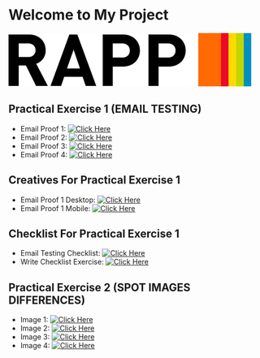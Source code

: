 # Welcome to My Project

![Project Logo](./rapp.jpg)


## Practical Exercise 1 (EMAIL TESTING)

- Email Proof 1: [![Click Here](https://img.shields.io/badge/Visit-Website-blue)](proof1.html)
- Email Proof 2: [![Click Here](https://img.shields.io/badge/Visit-Website-blue)](proof2.html)
- Email Proof 3: [![Click Here](https://img.shields.io/badge/Visit-Website-blue)](proof3.html)
- Email Proof 4: [![Click Here](https://img.shields.io/badge/Visit-Website-blue)](proof4.html)


## Creatives For Practical Exercise 1

- Email Proof 1 Desktop: [![Click Here](https://img.shields.io/badge/Visit-Website-blue)](EmailProof1Desktop.html)
- Email Proof 1 Mobile: [![Click Here](https://img.shields.io/badge/Visit-Website-blue)](EmailProof1Mobile.html)


## Checklist For Practical Exercise 1

- Email Testing Checklist: [![Click Here](https://img.shields.io/badge/Visit-Website-blue)](checklist.html)
- Write Checklist Exercise: [![Click Here](https://img.shields.io/badge/Visit-Website-blue)](writechecklist.html)

  
## Practical Exercise 2 (SPOT IMAGES DIFFERENCES)

- Image 1: [![Click Here](https://img.shields.io/badge/Visit-Website-blue)](test1.html)
- Image 2: [![Click Here](https://img.shields.io/badge/Visit-Website-blue)](test2.html)
- Image 3: [![Click Here](https://img.shields.io/badge/Visit-Website-blue)](test3.html)
- Image 4: [![Click Here](https://img.shields.io/badge/Visit-Website-blue)](test4.html)
